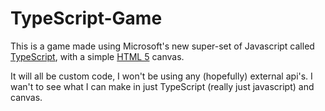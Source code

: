 TypeScript-Game
===============

This is a game made using Microsoft's new super-set of Javascript called [TypeScript](http://www.typescriptlang.org), with a simple [HTML 5](http://www.w3.org/html/logo/) canvas.

It will all be custom code, I won't be using any (hopefully) external api's. I wan't to see what I can make in just TypeScript (really just javascript) and canvas.
